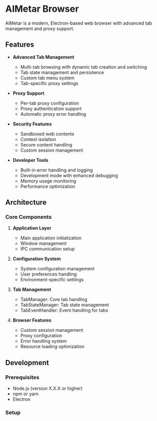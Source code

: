 # AIMetar Browser

AIMetar is a modern, Electron-based web browser with advanced tab management and proxy support.

## Features

- **Advanced Tab Management**
  - Multi-tab browsing with dynamic tab creation and switching
  - Tab state management and persistence
  - Custom tab menu system
  - Tab-specific proxy settings

- **Proxy Support**
  - Per-tab proxy configuration
  - Proxy authentication support
  - Automatic proxy error handling

- **Security Features**
  - Sandboxed web contents
  - Context isolation
  - Secure content handling
  - Custom session management

- **Developer Tools**
  - Built-in error handling and logging
  - Development mode with enhanced debugging
  - Memory usage monitoring
  - Performance optimization

## Architecture

### Core Components

1. **Application Layer**
   - Main application initialization
   - Window management
   - IPC communication setup

2. **Configuration System**
   - System configuration management
   - User preferences handling
   - Environment-specific settings

3. **Tab Management**
   - TabManager: Core tab handling
   - TabStateManager: Tab state management
   - TabEventHandler: Event handling for tabs

4. **Browser Features**
   - Custom session management
   - Proxy configuration
   - Error handling system
   - Resource loading optimization

## Development

### Prerequisites

- Node.js (version X.X.X or higher)
- npm or yarn
- Electron

### Setup







